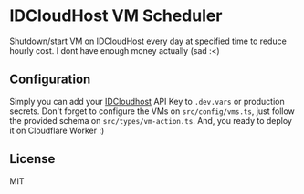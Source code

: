 # IDCloudHost VM Scheduler

Shutdown/start VM on IDCloudHost every day at specified time to reduce hourly cost. I dont have enough money actually (sad :<)

## Configuration
Simply you can add your [IDCloudhost](https://idcloudhost.com) API Key to `.dev.vars` or production secrets. Don't forget to configure the VMs on `src/config/vms.ts`, just follow the provided schema on `src/types/vm-action.ts`. And, you ready to deploy it on Cloudflare Worker :)

## License
MIT